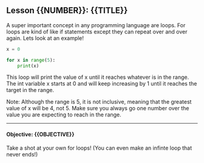 ## Lesson {{NUMBER}}: {{TITLE}}

A super important concept in any programming language are loops. For loops are kind of like if statements except they can repeat over and over again. Lets look at an example!

```py
x = 0

for x in range(5):
    print(x)
```

This loop will print the value of x until it reaches whatever is in the range. The int variable x starts at 0 and will keep increasing by 1 until it reaches the target in the range.

Note: Although the range is 5, it is not inclusive, meaning that the greatest value of x will be 4, not 5. Make sure you always go one number over the value you are expecting to reach in the range.

---

#### Objective: {{OBJECTIVE}}

Take a shot at your own for loops! (You can even make an infinte loop that never ends!)
